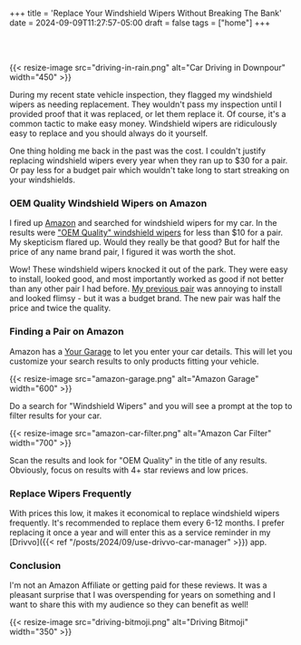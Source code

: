 +++
title = 'Replace Your Windshield Wipers Without Breaking The Bank'
date = 2024-09-09T11:27:57-05:00
draft = false
tags = ["home"]
+++

<br/><br/>

{{< resize-image src="driving-in-rain.png" alt="Car Driving in Downpour" width="450" >}}

During my recent state vehicle inspection, they flagged my windshield wipers as needing replacement. They wouldn't pass my inspection until I provided proof that it was replaced, or let them replace it. Of course, it's a common tactic to make easy money. Windshield wipers are ridiculously easy to replace and you should always do it yourself. 

One thing holding me back in the past was the cost. I couldn't justify replacing windshield wipers every year when they ran up to $30 for a pair. Or pay less for a budget pair which wouldn't take long to start streaking on your windshields.

### OEM Quality Windshield Wipers on Amazon

I fired up [Amazon](https://www.amazon.com) and searched for windshield wipers for my car. In the results were ["OEM Quality" windshield wipers](https://www.amazon.com/dp/B097XZNW5V?ref=ppx_yo2ov_dt_b_fed_asin_title&th=1) for less than $10 for a pair. My skepticism flared up. Would they really be that good? But for half the price of any name brand pair, I figured it was worth the shot.

Wow! These windshield wipers knocked it out of the park. They were easy to install, looked good, and most importantly worked as good if not better than any other pair I had before. [My previous pair](https://www.amazon.com/gp/product/B000JZN0SU/ref=ppx_yo_dt_b_search_asin_title?ie=UTF8&th=1) was annoying to install and looked flimsy - but it was a budget brand. The new pair was half the price and twice the quality.

### Finding a Pair on Amazon

Amazon has a [Your Garage](https://www.amazon.com/gp/your-garage/?ie=UTF8&ref_=sv_auto_1) to let you enter your car details. This will let you customize your search results to only products fitting your vehicle.

{{< resize-image src="amazon-garage.png" alt="Amazon Garage" width="600" >}}

Do a search for "Windshield Wipers" and you will see a prompt at the top to filter results for your car.

{{< resize-image src="amazon-car-filter.png" alt="Amazon Car Filter" width="700" >}}

Scan the results and look for "OEM Quality" in the title of any results. Obviously, focus on results with 4+ star reviews and low prices.

### Replace Wipers Frequently

With prices this low, it makes it economical to replace windshield wipers frequently. It's recommended to replace them every 6-12 months. I prefer replacing it once a year and will enter this as a service reminder in my [Drivvo]({{< ref "/posts/2024/09/use-drivvo-car-manager" >}}) app.

### Conclusion

I'm not an Amazon Affiliate or getting paid for these reviews. It was a pleasant surprise that I was overspending for years on something and I want to share this with my audience so they can benefit as well!

{{< resize-image src="driving-bitmoji.png" alt="Driving Bitmoji" width="350" >}}